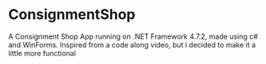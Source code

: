 # ConsignmentShop
A Consignment Shop App running on .NET Framework 4.7.2, made using c# and WinForms. Inspired from a code along video, but i decided to make it a little more functional
